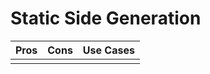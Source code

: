 
# Static Side Generation


|      Pros     |         Cons       |   Use Cases   |
|   :-------:   |    :-----------:   |  :----------: |
|               |                    |               |